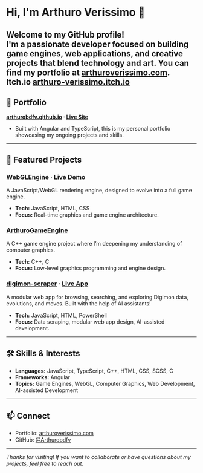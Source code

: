 # Hi, I'm Arthuro Verissimo 👋


Welcome to my GitHub profile!  
I'm a passionate developer focused on building game engines, web applications, and creative projects that blend technology and art. You can find my portfolio at [arthuroverissimo.com](https://arthuroverissimo.com/).
<br>Itch.io [arthuro-verissimo.itch.io](https://arthuro-verissimo.itch.io/)
---

## 🌟 Portfolio

**[arthurobdfv.github.io](https://github.com/Arthurobdfv/arthurobdfv.github.io) · [Live Site](https://arthurobdfv.github.io)**
- Built with Angular and TypeScript, this is my personal portfolio showcasing my ongoing projects and skills.

---

## 🚀 Featured Projects

### [WebGLEngine](https://github.com/Arthurobdfv/WebGLEngine) · [Live Demo](https://arthuroverissimo.com/WebGLEngine/)
A JavaScript/WebGL rendering engine, designed to evolve into a full game engine.  
- **Tech:** JavaScript, HTML, CSS
- **Focus:** Real-time graphics and game engine architecture.

### [ArthuroGameEngine](https://github.com/Arthurobdfv/ArthuroGameEngine)
A C++ game engine project where I’m deepening my understanding of computer graphics.
- **Tech:** C++, C
- **Focus:** Low-level graphics programming and engine design.

### [digimon-scraper](https://github.com/Arthurobdfv/digimon-scraper) · [Live App](https://arthuroverissimo.com/digimon-scraper/)
A modular web app for browsing, searching, and exploring Digimon data, evolutions, and moves. Built with the help of AI assistants!
- **Tech:** JavaScript, HTML, PowerShell
- **Focus:** Data scraping, modular web app design, AI-assisted development.

---

## 🛠️ Skills & Interests

- **Languages:** JavaScript, TypeScript, C++, HTML, CSS, SCSS, C
- **Frameworks:** Angular
- **Topics:** Game Engines, WebGL, Computer Graphics, Web Development, AI-assisted Development

---

## 📫 Connect

- Portfolio: [arthuroverissimo.com](https://arthuroverissimo.com/)
- GitHub: [@Arthurobdfv](https://github.com/Arthurobdfv)

---

*Thanks for visiting! If you want to collaborate or have questions about my projects, feel free to reach out.*
